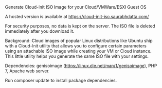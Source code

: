 Generate Cloud-Init ISO Image for your Cloud/VMWare/ESXI Guest OS

A hosted version is available at https://cloud-init-iso.saurabhdatta.com/

For security purposes, no data is kept on the server. The ISO file is deleted immediately after you download it.

Background: Cloud images of popular Linux distributions like Ubuntu ship with a Cloud-Init utility that allows you to configure certain parameters using an attachable ISO image while creating your VM or Cloud instance. This little utility helps you generate the same ISO file with your settings.

Dependencies: genisoimage (https://linux.die.net/man/1/genisoimage), PHP 7, Apache web server.

Run composer update to install package dependencies.
